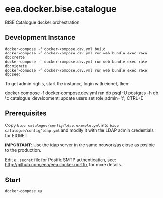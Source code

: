 # eea.docker.bise.catalogue

BISE Catalogue docker orchestration

## Development instance

    docker-compose -f docker-compose.dev.yml build
    docker-compose -f docker-compose.dev.yml run web bundle exec rake db:create
    docker-compose -f docker-compose.dev.yml run web bundle exec rake db:migrate
    docker-compose -f docker-compose.dev.yml run web bundle exec rake db:seed

To get admin rights, start the instance, login with eionet, then:

   docker-compose -f docker-compose.dev.yml run db psql -U postgres -h db
   \c catalogue_development;
   update users set role_admin='t';
   CTRL+D

## Prerequisites

Copy `bise-catalogue/config/ldap.example.yml` into `bise-catalogue/config/ldap.yml` and modify it
with the LDAP admin credentials for EIONET.

**IMPORTANT**: Use the ldap server in the same network/as close as posible to the production.

Edit a `.secret` file for Postfix SMTP authentication, see: http://github.com/eea/eea.docker.postfix for more details.

## Start

    docker-compose up
